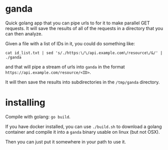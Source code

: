 # ganda

Quick golang app that you can pipe urls to for it to make parallel GET requests.  It will save the results of all of the requests in a directory that you can then analyze.

Given a file with a list of IDs in it, you could do something like:

    cat id_list.txt | sed 's/./https:\/\/api.example.com\/resource\/&/' | ./ganda
    
and that will pipe a stream of urls into `ganda` in the format `https://api.example.com/resource/<ID>`.

It will then save the results into subdirectories in the `/tmp/ganda` directory.

# installing

Compile with golang:  `go build`.  

If you have docker installed, you can use `./build.sh` to download a golang container and compile it into a `ganda` binary usable on linux (but not OSX).

Then you can just put it somewhere in your path to use it.

